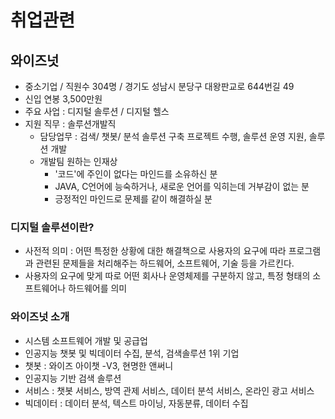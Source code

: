 # 취업관련

## 와이즈넛

- 중소기업 / 직원수 304명 / 경기도 성남시 분당구 대왕판교로 644번길 49
- 신입 연봉 3,500만원
- 주요 사업 : 디지털 솔루션 / 디지털 헬스
- 지원 직무 : 솔루션개발직 
  - 담당업무 : 검색/ 챗봇/ 분석 솔루션 구축 프로젝트 수행, 솔루션 운영 지원, 솔루션 개발
  - 개발팀 원하는 인재상
    - '코드'에 주인이 없다는 마인드를 소유하신 분
    - JAVA, C언어에 능숙하거나, 새로운 언어를 익히는데 거부감이 없는 분
    - 긍정적인 마인드로 문제를 같이 해결하실 분
### 디지털 솔루션이란?

- 사전적 의미 : 어떤 특정한 상황에 대한 해결책으로 사용자의 요구에 따라 프로그램과 관련된 문제들을 처리해주는 하드웨어, 소프트웨어, 기술 등을 가르킨다.
- 사용자의 요구에 맞게 따로 어떤 회사나 운영체제를 구분하지 않고, 특정 형태의 소프트웨어나 하드웨어를 의미
### 와이즈넛 소개

- 시스템 소프트웨어 개발 및 공급업
- 인공지능 챗봇 및 빅데이터 수집, 분석, 검색솔루션 1위 기업
- 챗봇 : 와이즈 아이챗 -V3, 현명한 앤써니
- 인공지능 기반 검색 솔루션
- 서비스 : 챗봇 서비스, 방역 관제 서비스, 데이터 분석 서비스, 온라인 광고 서비스
- 빅데이터 : 데이터 분석, 텍스트 마이닝, 자동분류, 데이터 수집




